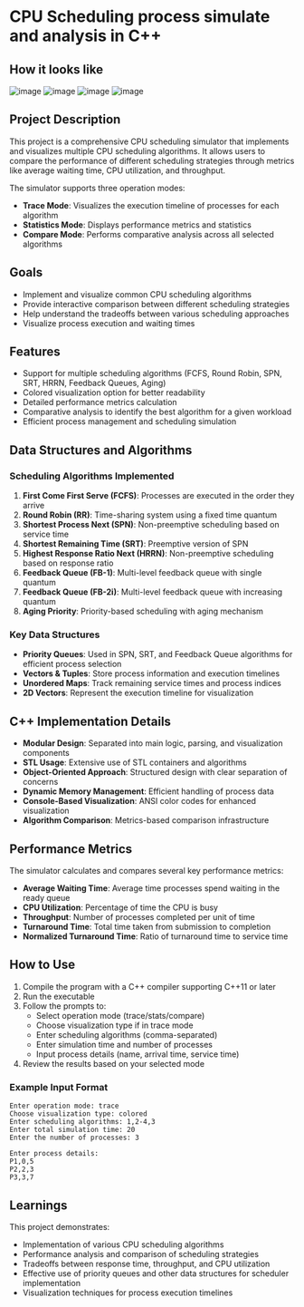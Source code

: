 # CPU Scheduling process simulate and analysis  in C++

## How it looks like 
![image](https://github.com/user-attachments/assets/38778cf7-d7eb-4c75-8b59-c44ff6786454)
![image](https://github.com/user-attachments/assets/5248ec60-2446-4b6d-b90a-5cff8953daa0)
![image](https://github.com/user-attachments/assets/0067f260-ac81-4525-8ef1-fa9161a34e40)
![image](https://github.com/user-attachments/assets/3ae580d3-e3ce-4333-8e73-d25e653248e6)



## Project Description
This project is a comprehensive CPU scheduling simulator that implements and visualizes multiple CPU scheduling algorithms. It allows users to compare the performance of different scheduling strategies through metrics like average waiting time, CPU utilization, and throughput.

The simulator supports three operation modes:
- **Trace Mode**: Visualizes the execution timeline of processes for each algorithm
- **Statistics Mode**: Displays performance metrics and statistics
- **Compare Mode**: Performs comparative analysis across all selected algorithms

## Goals
- Implement and visualize common CPU scheduling algorithms
- Provide interactive comparison between different scheduling strategies
- Help understand the tradeoffs between various scheduling approaches
- Visualize process execution and waiting times

## Features
- Support for multiple scheduling algorithms (FCFS, Round Robin, SPN, SRT, HRRN, Feedback Queues, Aging)
- Colored visualization option for better readability
- Detailed performance metrics calculation
- Comparative analysis to identify the best algorithm for a given workload
- Efficient process management and scheduling simulation

## Data Structures and Algorithms

### Scheduling Algorithms Implemented
1. **First Come First Serve (FCFS)**: Processes are executed in the order they arrive
2. **Round Robin (RR)**: Time-sharing system using a fixed time quantum
3. **Shortest Process Next (SPN)**: Non-preemptive scheduling based on service time
4. **Shortest Remaining Time (SRT)**: Preemptive version of SPN
5. **Highest Response Ratio Next (HRRN)**: Non-preemptive scheduling based on response ratio
6. **Feedback Queue (FB-1)**: Multi-level feedback queue with single quantum
7. **Feedback Queue (FB-2i)**: Multi-level feedback queue with increasing quantum
8. **Aging Priority**: Priority-based scheduling with aging mechanism

### Key Data Structures
- **Priority Queues**: Used in SPN, SRT, and Feedback Queue algorithms for efficient process selection
- **Vectors & Tuples**: Store process information and execution timelines
- **Unordered Maps**: Track remaining service times and process indices
- **2D Vectors**: Represent the execution timeline for visualization

## C++ Implementation Details
- **Modular Design**: Separated into main logic, parsing, and visualization components
- **STL Usage**: Extensive use of STL containers and algorithms
- **Object-Oriented Approach**: Structured design with clear separation of concerns
- **Dynamic Memory Management**: Efficient handling of process data
- **Console-Based Visualization**: ANSI color codes for enhanced visualization
- **Algorithm Comparison**: Metrics-based comparison infrastructure

## Performance Metrics
The simulator calculates and compares several key performance metrics:
- **Average Waiting Time**: Average time processes spend waiting in the ready queue
- **CPU Utilization**: Percentage of time the CPU is busy
- **Throughput**: Number of processes completed per unit of time
- **Turnaround Time**: Total time taken from submission to completion
- **Normalized Turnaround Time**: Ratio of turnaround time to service time

## How to Use
1. Compile the program with a C++ compiler supporting C++11 or later
2. Run the executable
3. Follow the prompts to:
   - Select operation mode (trace/stats/compare)
   - Choose visualization type if in trace mode
   - Enter scheduling algorithms (comma-separated)
   - Enter simulation time and number of processes
   - Input process details (name, arrival time, service time)
4. Review the results based on your selected mode

### Example Input Format
```
Enter operation mode: trace
Choose visualization type: colored
Enter scheduling algorithms: 1,2-4,3
Enter total simulation time: 20
Enter the number of processes: 3

Enter process details:
P1,0,5
P2,2,3
P3,3,7
```

## Learnings
This project demonstrates:
- Implementation of various CPU scheduling algorithms
- Performance analysis and comparison of scheduling strategies
- Tradeoffs between response time, throughput, and CPU utilization
- Effective use of priority queues and other data structures for scheduler implementation
- Visualization techniques for process execution timelines


